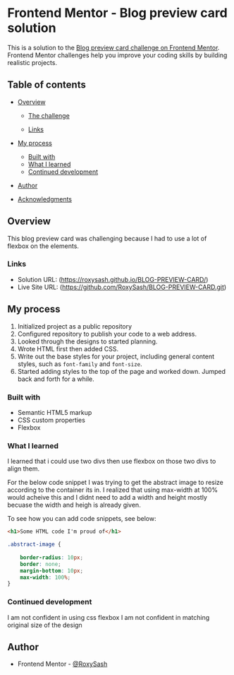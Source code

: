 # Frontend Mentor - Blog preview card solution

This is a solution to the [Blog preview card challenge on Frontend Mentor](https://www.frontendmentor.io/challenges/blog-preview-card-ckPaj01IcS). Frontend Mentor challenges help you improve your coding skills by building realistic projects. 

## Table of contents

- [Overview](#overview)
  - [The challenge](#the-challenge)
  
  - [Links](#links)
- [My process](#my-process)
  - [Built with](#built-with)
  - [What I learned](#what-i-learned)
  - [Continued development](#continued-development)
  
- [Author](#author)
- [Acknowledgments](#acknowledgments)


## Overview

This blog preview card was challenging because I had to use a lot of flexbox on the elements.



### Links

- Solution URL: (https://roxysash.github.io/BLOG-PREVIEW-CARD/)
- Live Site URL: (https://github.com/RoxySash/BLOG-PREVIEW-CARD.git)

## My process

1. Initialized project as a public repository 
2. Configured repository to publish your code to a web address. 
3. Looked through the designs to started planning. 
4. Wrote HTML first then added CSS.
5. Write out the base styles for your project, including general content styles, such as `font-family` and `font-size`.
6. Started adding styles to the top of the page and worked down. Jumped back and forth for a while.

### Built with

- Semantic HTML5 markup
- CSS custom properties
- Flexbox




### What I learned

I learned that i could use two divs then use flexbox on those two divs to align them.

For the below code snippet I was trying to get the abstract image to resize according to the container its in. I realized that using max-width at 100% would acheive this and I didnt need to add a width and height mostly becuase the width and heigh is already given.

To see how you can add code snippets, see below:

```html
<h1>Some HTML code I'm proud of</h1>
```
```css
.abstract-image {
    
    border-radius: 10px;
    border: none;
    margin-bottom: 10px;
    max-width: 100%;
}

```

### Continued development

I am not confident in using css flexbox
I am not confident in matching original size of the design 




## Author

- Frontend Mentor - [@RoxySash](https://www.frontendmentor.io/profile/RoxySash)





